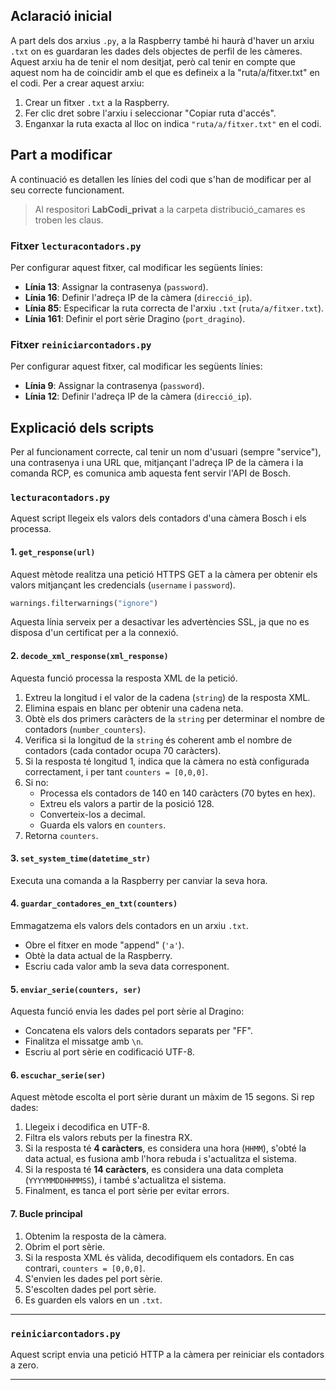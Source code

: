 ## Aclaració inicial
A part dels dos arxius `.py`, a la Raspberry també hi haurà d'haver un arxiu `.txt` on es guardaran les dades dels objectes de perfil de les càmeres. Aquest arxiu ha de tenir el nom desitjat, però cal tenir en compte que aquest nom ha de coincidir amb el que es defineix a la "ruta/a/fitxer.txt" en el codi. Per a crear aquest arxiu:

1. Crear un fitxer `.txt` a la Raspberry.
2. Fer clic dret sobre l'arxiu i seleccionar "Copiar ruta d'accés".
3. Enganxar la ruta exacta al lloc on indica `"ruta/a/fitxer.txt"` en el codi.

## Part a modificar
A continuació es detallen les línies del codi que s'han de modificar per al seu correcte funcionament.

>Al respositori **LabCodi_privat** a la carpeta distribució_camares es troben les claus.

### **Fitxer `lecturacontadors.py`**
Per configurar aquest fitxer, cal modificar les següents línies:

* **Línia 13**: Assignar la contrasenya (`password`).
* **Línia 16**: Definir l'adreça IP de la càmera (`direcció_ip`).
* **Línia 85**: Especificar la ruta correcta de l'arxiu `.txt` (`ruta/a/fitxer.txt`).
* **Línia 161**: Definir el port sèrie Dragino (`port_dragino`).

### **Fitxer `reiniciarcontadors.py`**
Per configurar aquest fitxer, cal modificar les següents línies:

* **Línia 9**: Assignar la contrasenya (`password`).
* **Línia 12**: Definir l'adreça IP de la càmera (`direcció_ip`).

## Explicació dels scripts
Per al funcionament correcte, cal tenir un nom d'usuari (sempre "service"), una contrasenya i una URL que, mitjançant l'adreça IP de la càmera i la comanda RCP, es comunica amb aquesta fent servir l'API de Bosch.

### **`lecturacontadors.py`**
Aquest script llegeix els valors dels contadors d'una càmera Bosch i els processa.

#### **1. `get_response(url)`**
Aquest mètode realitza una petició HTTPS GET a la càmera per obtenir els valors mitjançant les credencials (`username` i `password`).

```python
warnings.filterwarnings("ignore")
```
Aquesta línia serveix per a desactivar les advertències SSL, ja que no es disposa d'un certificat per a la connexió.

#### **2. `decode_xml_response(xml_response)`**
Aquesta funció processa la resposta XML de la petició.

1. Extreu la longitud i el valor de la cadena (`string`) de la resposta XML.
2. Elimina espais en blanc per obtenir una cadena neta.
3. Obtè els dos primers caràcters de la `string` per determinar el nombre de contadors (`number_counters`).
4. Verifica si la longitud de la `string` és coherent amb el nombre de contadors (cada contador ocupa 70 caràcters).
5. Si la resposta té longitud 1, indica que la càmera no està configurada correctament, i per tant `counters = [0,0,0]`.
6. Si no:
   - Processa els contadors de 140 en 140 caràcters (70 bytes en hex).
   - Extreu els valors a partir de la posició 128.
   - Converteix-los a decimal.
   - Guarda els valors en `counters`.
7. Retorna `counters`.

#### **3. `set_system_time(datetime_str)`**
Executa una comanda a la Raspberry per canviar la seva hora.

#### **4. `guardar_contadores_en_txt(counters)`**
Emmagatzema els valors dels contadors en un arxiu `.txt`. 

- Obre el fitxer en mode "append" (`'a'`).
- Obtè la data actual de la Raspberry.
- Escriu cada valor amb la seva data corresponent.

#### **5. `enviar_serie(counters, ser)`**
Aquesta funció envia les dades pel port sèrie al Dragino:
- Concatena els valors dels contadors separats per "FF".
- Finalitza el missatge amb `\n`.
- Escriu al port sèrie en codificació UTF-8.

#### **6. `escuchar_serie(ser)`**
Aquest mètode escolta el port sèrie durant un màxim de 15 segons. Si rep dades:
1. Llegeix i decodifica en UTF-8.
2. Filtra els valors rebuts per la finestra RX.
3. Si la resposta té **4 caràcters**, es considera una hora (`HHMM`), s'obté la data actual, es fusiona amb l'hora rebuda i s'actualitza el sistema.
4. Si la resposta té **14 caràcters**, es considera una data completa (`YYYYMMDDHHMMSS`), i també s'actualitza el sistema.
5. Finalment, es tanca el port sèrie per evitar errors.

#### **7. Bucle principal**
1. Obtenim la resposta de la càmera.
2. Obrim el port sèrie.
3. Si la resposta XML és vàlida, decodifiquem els contadors. En cas contrari, `counters = [0,0,0]`.
4. S'envien les dades pel port sèrie.
5. S'escolten dades pel port sèrie.
6. Es guarden els valors en un `.txt`.

---

### **`reiniciarcontadors.py`**
Aquest script envia una petició HTTP a la càmera per reiniciar els contadors a zero.

---



